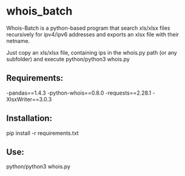 # whois_batch
Whois-Batch is a python-based program that search xls/xlsx files recursively for ipv4/ipv6 addresses and exports an xlsx file with their netname.

Just copy an xls/xlsx file, containing ips in the whois.py path (or any subfolder) and execute python/python3 whois.py

## **Requirements**:

-pandas==1.4.3
-python-whois==0.8.0
-requests==2.28.1
-XlsxWriter==3.0.3


## **Installation**:

pip install -r requirements.txt


## **Use**:

python/python3 whois.py
